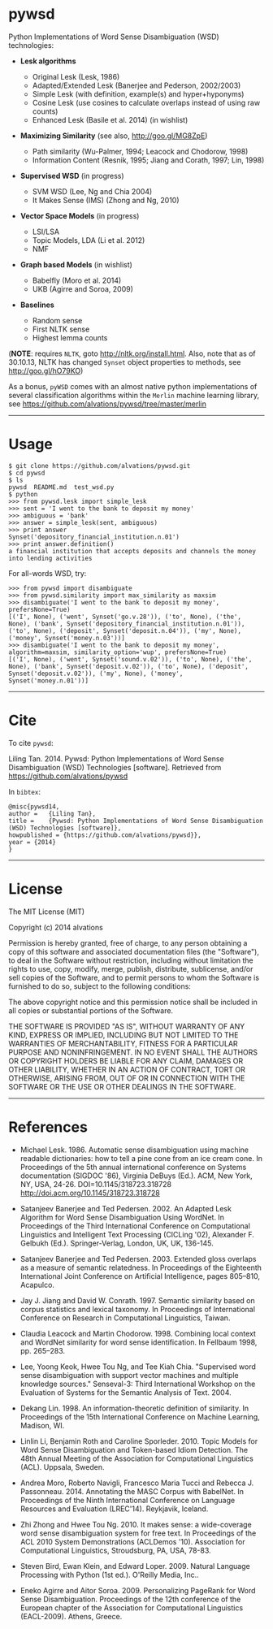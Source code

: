 pywsd
=====

Python Implementations of Word Sense Disambiguation (WSD) technologies:

* **Lesk algorithms**
  * Original Lesk (Lesk, 1986)
  * Adapted/Extended Lesk (Banerjee and Pederson, 2002/2003)
  * Simple Lesk (with definition, example(s) and hyper+hyponyms)
  * Cosine Lesk (use cosines to calculate overlaps instead of using raw counts)
  * Enhanced Lesk (Basile et al. 2014) (in wishlist)
  
* **Maximizing Similarity** (see also, http://goo.gl/MG8ZpE)
  * Path similarity (Wu-Palmer, 1994; Leacock and Chodorow, 1998)
  * Information Content (Resnik, 1995; Jiang and Corath, 1997; Lin, 1998)
  
* **Supervised WSD** (in progress)
  * SVM WSD (Lee, Ng and Chia 2004)
  * It Makes Sense (IMS) (Zhong and Ng, 2010) 
 
* **Vector Space Models** (in progress)
  * LSI/LSA
  * Topic Models, LDA (Li et al. 2012)
  * NMF

* **Graph based Models** (in wishlist)
  * Babelfly (Moro et al. 2014)
  * UKB (Agirre and Soroa, 2009)

* **Baselines**
  * Random sense
  * First NLTK sense
  * Highest lemma counts 

(**NOTE**: requires `NLTK`, goto http://nltk.org/install.html. Also, note that as of 30.10.13, NLTK has changed `Synset` object properties to methods, see http://goo.gl/hO79KO)

As a bonus, `pyWSD` comes with an almost native python implementations of several classification algorithms within the `Merlin` machine learning library, see https://github.com/alvations/pywsd/tree/master/merlin


***
Usage
=====

```
$ git clone https://github.com/alvations/pywsd.git 
$ cd pywsd
$ ls
pywsd  README.md  test_wsd.py
$ python
>>> from pywsd.lesk import simple_lesk
>>> sent = 'I went to the bank to deposit my money'
>>> ambiguous = 'bank'
>>> answer = simple_lesk(sent, ambiguous)
>>> print answer
Synset('depository_financial_institution.n.01')
>>> print answer.definition()
a financial institution that accepts deposits and channels the money into lending activities
```

For all-words WSD, try:
```
>>> from pywsd import disambiguate
>>> from pywsd.similarity import max_similarity as maxsim
>>> disambiguate('I went to the bank to deposit my money', prefersNone=True)
[('I', None), ('went', Synset('go.v.28')), ('to', None), ('the', None), ('bank', Synset('depository_financial_institution.n.01')), ('to', None), ('deposit', Synset('deposit.n.04')), ('my', None), ('money', Synset('money.n.03'))]
>>> disambiguate('I went to the bank to deposit my money', algorithm=maxsim, similarity_option='wup', prefersNone=True)
[('I', None), ('went', Synset('sound.v.02')), ('to', None), ('the', None), ('bank', Synset('deposit.v.02')), ('to', None), ('deposit', Synset('deposit.v.02')), ('my', None), ('money', Synset('money.n.01'))]
```

***
Cite
====

To cite `pywsd`:

Liling Tan. 2014. Pywsd: Python Implementations of Word Sense Disambiguation (WSD) Technologies [software]. Retrieved from  https://github.com/alvations/pywsd

In `bibtex`:

```
@misc{pywsd14,
author =   {Liling Tan},
title =    {Pywsd: Python Implementations of Word Sense Disambiguation (WSD) Technologies [software]},
howpublished = {https://github.com/alvations/pywsd}},
year = {2014}
}
```

***
License
====

The MIT License (MIT)

Copyright (c) 2014 alvations

Permission is hereby granted, free of charge, to any person obtaining a copy
of this software and associated documentation files (the "Software"), to deal
in the Software without restriction, including without limitation the rights
to use, copy, modify, merge, publish, distribute, sublicense, and/or sell
copies of the Software, and to permit persons to whom the Software is
furnished to do so, subject to the following conditions:

The above copyright notice and this permission notice shall be included in
all copies or substantial portions of the Software.

THE SOFTWARE IS PROVIDED "AS IS", WITHOUT WARRANTY OF ANY KIND, EXPRESS OR
IMPLIED, INCLUDING BUT NOT LIMITED TO THE WARRANTIES OF MERCHANTABILITY,
FITNESS FOR A PARTICULAR PURPOSE AND NONINFRINGEMENT. IN NO EVENT SHALL THE
AUTHORS OR COPYRIGHT HOLDERS BE LIABLE FOR ANY CLAIM, DAMAGES OR OTHER
LIABILITY, WHETHER IN AN ACTION OF CONTRACT, TORT OR OTHERWISE, ARISING FROM,
OUT OF OR IN CONNECTION WITH THE SOFTWARE OR THE USE OR OTHER DEALINGS IN
THE SOFTWARE.

***
References
=========

* Michael Lesk. 1986. Automatic sense disambiguation using machine readable dictionaries: how to tell a pine cone from an ice cream cone. In Proceedings of the 5th annual international conference on Systems documentation (SIGDOC '86), Virginia DeBuys (Ed.). ACM, New York, NY, USA, 24-26. DOI=10.1145/318723.318728 http://doi.acm.org/10.1145/318723.318728

* Satanjeev Banerjee and Ted Pedersen. 2002. An Adapted Lesk Algorithm for Word Sense Disambiguation Using WordNet. In Proceedings of the Third International Conference on Computational Linguistics and Intelligent Text Processing (CICLing '02), Alexander F. Gelbukh (Ed.). Springer-Verlag, London, UK, UK, 136-145.

* Satanjeev Banerjee and Ted Pedersen. 2003. Extended gloss overlaps as a measure of semantic relatedness. In Proceedings of the Eighteenth International
Joint Conference on Artificial Intelligence, pages 805–810, Acapulco.

* Jay J. Jiang and David W. Conrath. 1997. Semantic similarity based on corpus statistics and lexical taxonomy. In Proceedings of International Conference on Research in Computational Linguistics, Taiwan.

* Claudia Leacock and Martin Chodorow. 1998. Combining local context and WordNet similarity for word sense identification. In Fellbaum 1998, pp. 265–283.

* Lee, Yoong Keok, Hwee Tou Ng, and Tee Kiah Chia. "Supervised word sense disambiguation with support vector machines and multiple knowledge sources." Senseval-3: Third International Workshop on the Evaluation of Systems for the Semantic Analysis of Text. 2004.

* Dekang Lin. 1998. An information-theoretic definition of similarity. In Proceedings of the 15th International Conference on Machine Learning, Madison, WI.

* Linlin Li, Benjamin Roth and Caroline Sporleder. 2010. Topic Models for Word Sense Disambiguation and Token-based Idiom Detection. The 48th Annual Meeting of the Association for Computational Linguistics (ACL). Uppsala, Sweden.

* Andrea Moro, Roberto Navigli, Francesco Maria Tucci and Rebecca J. Passonneau. 2014. Annotating the MASC Corpus with BabelNet. In Proceedings of the Ninth International Conference on Language Resources and Evaluation (LREC'14). Reykjavik, Iceland.

* Zhi Zhong and Hwee Tou Ng. 2010. It makes sense: a wide-coverage word sense disambiguation system for free text. In Proceedings of the ACL 2010 System Demonstrations (ACLDemos '10). Association for Computational Linguistics, Stroudsburg, PA, USA, 78-83.

* Steven Bird, Ewan Klein, and Edward Loper. 2009. Natural Language Processing with Python (1st ed.). O'Reilly Media, Inc..

* Eneko Agirre and Aitor Soroa. 2009. Personalizing PageRank for Word Sense Disambiguation. Proceedings of the 12th conference of the European chapter of the Association for Computational Linguistics (EACL-2009). Athens, Greece. 


